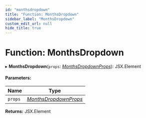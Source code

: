 ```yaml
---
id: "monthsdropdown"
title: "Function: MonthsDropdown"
sidebar_label: "MonthsDropdown"
custom_edit_url: null
hide_title: true
---
```


# Function: MonthsDropdown

▸ **MonthsDropdown**(`props`: [*MonthsDropdownProps*](../interfaces/monthsdropdownprops.md)): JSX.Element

#### Parameters:

Name | Type |
------ | ------ |
`props` | [*MonthsDropdownProps*](../interfaces/monthsdropdownprops.md) |

**Returns:** JSX.Element

